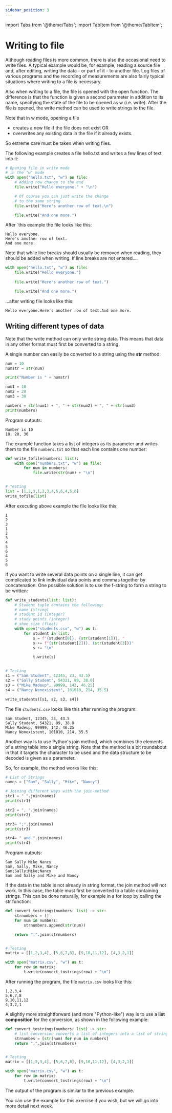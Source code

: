 ```yaml
---
sidebar_position: 3
---
```

import Tabs from '@theme/Tabs';
import TabItem from '@theme/TabItem';

# Writing to file

Although reading files is more common, there is also the occasional need to write files. A typical example would be, for example, reading a source file and, after editing, writing the data - or part of it - to another file. Log files of various programs and the recording of measurements are also fairly typical situations where writing to a file is necessary.

Also when writing to a file, the file is opened with the open function. The difference is that the function is given a second parameter in addition to its name, specifying the state of the file to be opened as w (i.e. write). After the file is opened, the write method can be used to write strings to the file.

Note that in w mode, opening a file

- creates a new file if the file does not exist OR
- overwrites any existing data in the file if it already exists.

So extreme care must be taken when writing files.

The following example creates a file hello.txt and writes a few lines of text into it:

```python 
# Opening file in write mode
# in the "w" mode
with open("hello.txt", "w") as file:
    # Adding row change to the end
    file.write("Hello everyone." + "\n")

    # Of course you can just write the change
    # to the same string
    file.write("Here's another row of text.\n")

    file.write("And one more.")
 ```

After ´this example the file looks like this:

```
Hello everyone.
Here's another row of text.
And one more.
 ```

Note that while line breaks should usually be removed when reading, they should be added when writing. If line breaks are not entered....

```python 
with open("hello.txt", "w") as file:
    file.write("Hello everyone.")
    
    file.write("Here's another row of text.")

    file.write("And one more.")
 ```

...after writing file looks like this:

```
Hello everyone.Here's another row of text.And one more.
 ```

## Writing different types of data

Note that the write method can only write string data. This means that data in any other format must first be converted to a string.

A single number can easily be converted to a string using the **str** method:

```python 
num = 10
numstr = str(num)

print("Number is " + numstr)

num1 = 10
num2 = 20
num3 = 30

numbers = str(num1) + ", " + str(num2) + ", " + str(num3)
print(numbers)
 ```

Program outputs:
```
Number is 10
10, 20, 30
 ```

The example function takes a list of integers as its parameter and writes them to the file `numbers.txt` so that each line contains one number:

```python 
def write_tofile(numbers: list):
    with open("numbers.txt", "w") as file:
        for num in numbers:
            file.write(str(num) + "\n")


# Testing
list = [1,2,3,1,2,3,4,5,6,4,5,6]
write_tofile(list)
 ```

After executing above example the file looks like this:

```
1
2
3
1
2
3
4
5
6
4
5
6
 ```

If you want to write several data points on a single line, it can get complicated to link individual data points and commas together by concatenation. One possible solution is to use the f-string to form a string to be written:

```python 
def write_students(list: list):
    # Student tuple contains the following:
    # name (string)
    # student id (integer)
    # study points (integer)
    # shoe size (float)
    with open("students.csv", "w") as t:
        for student in list:
            s = f"{student[0]}, {str(student[1])}, "
            s += f"{str(student[2])}, {str(student[3])}"
            s += "\n"

            t.write(s)


# Testing
s1 = ("Sam Student", 12345, 23, 43.5)
s2 = ("Sally Student", 54321, 89, 38.0)
s3 = ("Mike Madeup", 99999, 142, 46.25)
s4 = ("Nancy Nonexistent", 101010, 214, 35.5)

write_students([s1, s2, s3, s4])
 ```

The file `students.csv` looks like this after running the program:

```
Sam Student, 12345, 23, 43.5
Sally Student, 54321, 89, 38.0
Mike Madeup, 99999, 142, 46.25
Nancy Nonexistent, 101010, 214, 35.5
 ```

Another way is to use Python's join method, which combines the elements of a string table into a single string. Note that the method is a bit roundabout in that it targets the character to be used and the data structure to be decoded is given as a parameter.

So, for example, the method works like this:

```python 
# List of Strings
names = ["Sam", "Sally", "Mike", "Nancy"]

# Joining different ways with the join-method
str1 = " ".join(names)
print(str1)

str2 = ", ".join(names)
print(str2)

str3= ";".join(names)
print(str3)

str4= " and ".join(names)
print(str4)
 ```

Program outputs:

``` 
Sam Sally Mike Nancy
Sam, Sally, Mike, Nancy
Sam;Sally;Mike;Nancy
Sam and Sally and Mike and Nancy
 ```

If the data in the table is not already in string format, the join method will not work. In this case, the table must first be converted to a table containing strings. This can be done naturally, for example in a for loop by calling the str function:

```python 
def convert_tostrings(numbers: list) -> str:
    strnumbers = []
    for num in numbers:
        strnumbers.append(str(num))

    return ",".join(strnumbers)


# Testing
matrix = [[1,2,3,4], [5,6,7,8], [9,10,11,12], [4,3,2,1]]

with open("matrix.csv", "w") as t:
    for row in matrix:
        t.write(convert_tostrings(row) + "\n")
 ```

After running the program, the file `matrix.csv` looks like this:
```
1,2,3,4
5,6,7,8
9,10,11,12
4,3,2,1
 ```

A slightly more straightforward (and more "Python-like") way is to use a **list composition** for the conversion, as shown in the following example:

```python 
def convert_tostrings(numbers: list) -> str:
    # list conversion converts a list of integers into a list of strings
    strnumbes = [str(num) for num in numbers]
    return ",".join(strnumbers)


# Testing
matrix = [[1,2,3,4], [5,6,7,8], [9,10,11,12], [4,3,2,1]]

with open("matrix.csv", "w") as t:
    for row in matrix:
        t.write(convert_tostrings(row) + "\n")
 ```
The output of the program is similar to the previous example.

You can use the example for this exercise if you wish, but we will go into more detail next week.